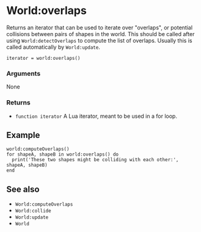 <!--
category: reference
-->

World:overlaps
===

Returns an iterator that can be used to iterate over "overlaps", or potential collisions between
pairs of shapes in the world.  This should be called after using `World:detectOverlaps` to compute
the list of overlaps.  Usually this is called automatically by `World:update`.

    iterator = world:overlaps()

### Arguments

None

### Returns

- `function iterator` A Lua iterator, meant to be used in a for loop.

Example
---

```
world:computeOverlaps()
for shapeA, shapeB in world:overlaps() do
  print('These two shapes might be colliding with each other:', shapeA, shapeB)
end
```

See also
---

- `World:computeOverlaps`
- `World:collide`
- `World:update`
- `World`
